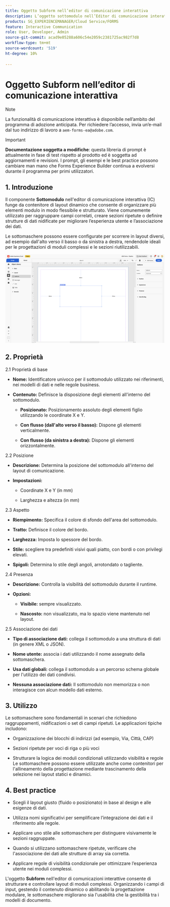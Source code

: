 ```yaml
---
title: Oggetto Subform nell’editor di comunicazione interattiva
description: L’oggetto sottomodulo nell’Editor di comunicazione interattiva in AEM Forms consente di organizzare più elementi del modulo in modo flessibile e strutturato.
products: SG_EXPERIENCEMANAGER/Cloud Service/FORMS
feature: Interactive Communication
role: User, Developer, Admin
source-git-commit: acad9e05288a606c54e2059c2381725ac982f7d8
workflow-type: tm+mt
source-wordcount: '519'
ht-degree: 10%

---
```



# Oggetto Subform nell’editor di comunicazione interattiva

>[!NOTE]
>
> La funzionalità di comunicazione interattiva è disponibile nell’ambito del programma di adozione anticipata. Per richiedere l’accesso, invia un’e-mail dal tuo indirizzo di lavoro a `aem-forms-ea@adobe.com`.

>[!IMPORTANT]
>
> **Documentazione soggetta a modifiche**: questa libreria di prompt è attualmente in fase di test rispetto al prodotto ed è soggetta ad aggiornamenti e revisioni. I prompt, gli esempi e le best practice possono cambiare man mano che Forms Experience Builder continua a evolversi durante il programma per primi utilizzatori.

## &#x200B;1. Introduzione

Il componente **Sottomodulo** nell&#39;editor di comunicazione interattiva (IC) funge da contenitore di layout dinamico che consente di organizzare più elementi modulo in modo flessibile e strutturato. Viene comunemente utilizzato per raggruppare campi correlati, creare sezioni ripetute o definire strutture di dati nidificate per migliorare l’esperienza utente e l’associazione dei dati.

Le sottomaschere possono essere configurate per scorrere in layout diversi, ad esempio dall&#39;alto verso il basso o da sinistra a destra, rendendole ideali per le progettazioni di moduli complessi e le sezioni riutilizzabili.

![Trova documento IC](/help/forms/interactive-communication/assets/subform.png)

## &#x200B;2. Proprietà

2.1 Proprietà di base

- **Nome:** Identificatore univoco per il sottomodulo utilizzato nei riferimenti, nei modelli di dati e nelle regole business.

- **Contenuto:** Definisce la disposizione degli elementi all&#39;interno del sottomodulo.

   - **Posizionato:** Posizionamento assoluto degli elementi figlio utilizzando le coordinate X e Y.

   - **Con flusso (dall&#39;alto verso il basso):** Dispone gli elementi verticalmente.

   - **Con flusso (da sinistra a destra):** Dispone gli elementi orizzontalmente.

2.2 Posizione

- **Descrizione:** Determina la posizione del sottomodulo all&#39;interno del layout di comunicazione.

- **Impostazioni:**

   - Coordinate X e Y (in mm)

   - Larghezza e altezza (in mm)

2.3 Aspetto

- **Riempimento:** Specifica il colore di sfondo dell&#39;area del sottomodulo.

- **Tratto:** Definisce il colore del bordo.

- **Larghezza:** Imposta lo spessore del bordo.

- **Stile:** scegliere tra predefiniti visivi quali piatto, con bordi o con privilegi elevati.

- **Spigoli:** Determina lo stile degli angoli, arrotondato o tagliente.

2.4 Presenza

- **Descrizione:** Controlla la visibilità del sottomodulo durante il runtime.

- **Opzioni:**

   - **Visibile:** sempre visualizzato.

   - **Nascosto:** non visualizzato, ma lo spazio viene mantenuto nel layout.

2.5 Associazione dei dati

- **Tipo di associazione dati:** collega il sottomodulo a una struttura di dati (in genere XML o JSON).

- **Nome utente:** associa i dati utilizzando il nome assegnato della sottomaschera.

- **Usa dati globali:** collega il sottomodulo a un percorso schema globale per l&#39;utilizzo dei dati condivisi.

- **Nessuna associazione dati:** Il sottomodulo non memorizza o non interagisce con alcun modello dati esterno.

## &#x200B;3. Utilizzo

Le sottomaschere sono fondamentali in scenari che richiedono raggruppamenti, nidificazioni o set di campi ripetuti. Le applicazioni tipiche includono:

- Organizzazione dei blocchi di indirizzi (ad esempio, Via, Città, CAP)

- Sezioni ripetute per voci di riga o più voci

- Strutturare la logica dei moduli condizionali utilizzando visibilità e regole
Le sottomaschere possono essere utilizzate anche come contenitori per l&#39;allineamento della progettazione mediante trascinamento della selezione nei layout statici e dinamici.

## &#x200B;4. Best practice

- Scegli il layout giusto (fluido o posizionato) in base al design e alle esigenze di dati.

- Utilizza nomi significativi per semplificare l’integrazione dei dati e il riferimento alle regole.

- Applicare uno stile alle sottomaschere per distinguere visivamente le sezioni raggruppate.

- Quando si utilizzano sottomaschere ripetute, verificare che l&#39;associazione dei dati alle strutture di array sia corretta.

- Applicare regole di visibilità condizionale per ottimizzare l’esperienza utente nei moduli complessi.

L&#39;oggetto **Subform** nell&#39;editor di comunicazioni interattive consente di strutturare e controllare layout di moduli complessi. Organizzando i campi di input, gestendo il contenuto dinamico o abilitando la progettazione modulare, le sottomaschere migliorano sia l&#39;usabilità che la gestibilità tra i modelli di documento.


